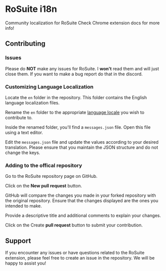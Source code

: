 # RoSuite i18n
Community localization for RoSuite
Check Chrome extension docs for more info!
## Contributing
### Issues
Please do **NOT** make any issues for RoSuite. I **won't** read them and will just close them. If you want to make a bug report do that in the discord.
### Customizing Language Localization
Locate the `en` folder in the repository. This folder contains the English language localization files.

Rename the `en` folder to the appropriate [language locale](https://www.w3schools.com/tags/ref_language_codes.asp) you wish to contribute to.

Inside the renamed folder, you'll find a `messages.json` file. Open this file using a text editor.

Edit the `messages.json` file and update the values according to your desired translation. Please ensure that you maintain the JSON structure and do not change the keys.
### Adding to the offical repository
Go to the RoSuite repository page on GitHub.

Click on the **New pull request** button.

GitHub will compare the changes you made in your forked repository with the original repository. Ensure that the changes displayed are the ones you intended to make.

Provide a descriptive title and additional comments to explain your changes.

Click on the Create **pull request** button to submit your contribution.

## Support
If you encounter any issues or have questions related to the RoSuite extension, please feel free to create an issue in the repository. We will be happy to assist you!
